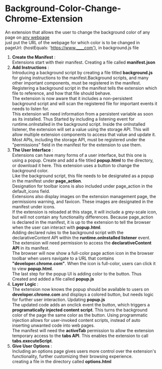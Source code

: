 # Background-Color-Change-Chrome-Extension
An extension that allows the user to change the background color of any page on <a href="#">any webpage</a></br>
just put the URL of the webpage for which color is to be changed in pageUrl: {hostEquals: 'https://www.____com'}, in background.js file
1. <b>Create the Manifest</b> : <br>
Extensions start with their manifest. Creating a file called <b>manifest.json</b>
2. <b>Add Instructions</b> : <br>
Introducing a background script by creating a file titled <b>background.js</b> for giving instructions to the manifest.Background scripts, and many other important components, must be registered in the manifest. Registering a background script in the manifest tells the extension which file to reference, and how that file should behave.
<br> The extension is now aware that it includes a non-persistent background script and will scan the registered file for important events it needs to listen for.<br> This extension will need information from a persistent variable as soon as its installed. Thus Started by including a listening event for runtime.onInstalled in the background script. Inside the onInstalled listener, the extension will set a value using the storage API. This will allow multiple extension components to access that value and update it.
<br> Most APIs, including the storage API, must be registered under the "permissions" field in the manifest for the extension to use them.
3. <b>The User Interface</b> :<br>
Extensions can have many forms of a user interface, but this one is using a popup. Create and add a file titled <b>popup.html</b> to the directory, or download it here. This extension uses a button to change the background color. <br>
Like the background script, this file needs to be designated as a popup in the manifest under<b> page_action</b>. <br>
Designation for toolbar icons is also included under page_action in the default_icons field. <br>
Extensions also display images on the extension management page, the permissions warning, and favicon. These images are designated in the manifest under icons.<br>
If the extension is reloaded at this stage, it will include a grey-scale icon, but will not contain any functionality differences. Because page_action is declared in the manifest, it is up to the extension to tell the browser when the user can interact with <b>popup.html</b>.<br>
Adding declared rules to the background script with the declarativeContent API within the <b>runtime.onInstalled listener</b> event.<br>
The extension will need permission to access the <b>declarativeContent API</b> in its manifest.
  <br>The browser will now show a full-color page action icon in the browser toolbar when users navigate to a URL that contains <b>"developer.chrome.com"</b>. When the icon is full-color, users can click it to view <b>popup.html</b>.
  <br>The last step for the popup UI is adding color to the button. Thus Created and added a file called <b>popup.js</b><br>
 4. <b>Layer Logic </b>:
  <br> The extension now knows the popup should be available to users on <b>developer.chrome.com</b> and displays a colored button, but needs logic for further user interaction. Updating <b>popup.js</b> <br>
  The updated code adds an onclick event the button, which triggers a <b>programatically injected content script</b>. This turns the background color of the page the same color as the button. Using programmatic injection allows for user-invoked content scripts, instead of auto inserting unwanted code into web pages.<br>
The manifest will need the <b>activeTab</b> permission to allow the extension temporary access to the <b>tabs API</b>. This enables the extension to call <b>tabs.executeScript</b>.<br>
 5. <b>Give User Options</b> : <br>
  Including an options page gives users more control over the extension's functionality, further customizing their browsing experience.<br>
  creating a file in the directory called <b>options.html</b> 
